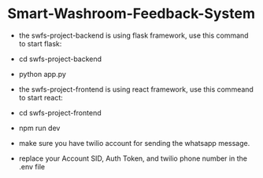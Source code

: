 # Smart-Washroom-Feedback-System

- the swfs-project-backend is using flask framework, use this command to start flask:
- cd swfs-project-backend
- python app.py

- the swfs-project-frontend is using react framework, use this commeand to start react:
- cd swfs-project-frontend
- npm run dev

- make sure you have twilio account for sending the whatsapp message.

- replace your Account SID, Auth Token, and twilio phone number in the .env file
